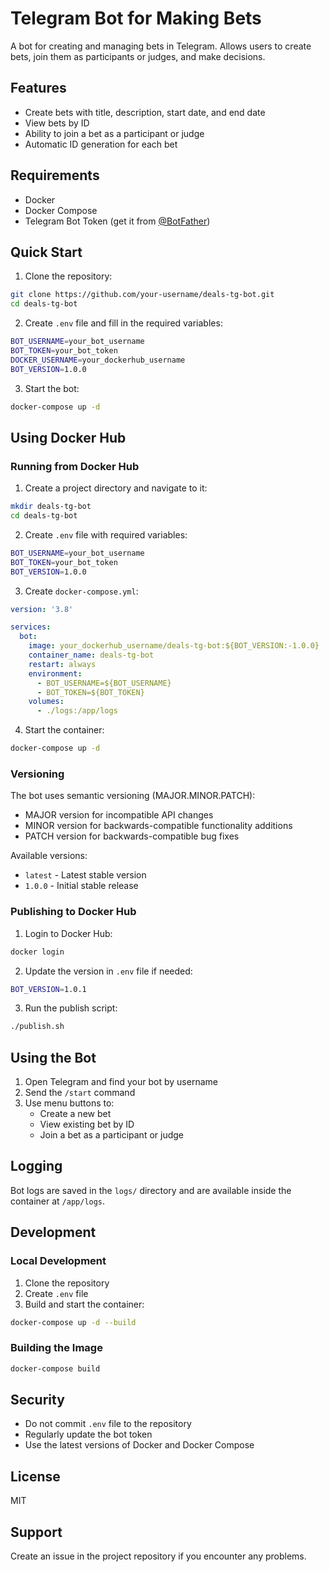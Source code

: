 # Telegram Bot for Making Bets

A bot for creating and managing bets in Telegram. Allows users to create bets, join them as participants or judges, and make decisions.

## Features

- Create bets with title, description, start date, and end date
- View bets by ID
- Ability to join a bet as a participant or judge
- Automatic ID generation for each bet

## Requirements

- Docker
- Docker Compose
- Telegram Bot Token (get it from [@BotFather](https://t.me/botfather))

## Quick Start

1. Clone the repository:
```bash
git clone https://github.com/your-username/deals-tg-bot.git
cd deals-tg-bot
```

2. Create `.env` file and fill in the required variables:
```bash
BOT_USERNAME=your_bot_username
BOT_TOKEN=your_bot_token
DOCKER_USERNAME=your_dockerhub_username
BOT_VERSION=1.0.0
```

3. Start the bot:
```bash
docker-compose up -d
```

## Using Docker Hub

### Running from Docker Hub

1. Create a project directory and navigate to it:
```bash
mkdir deals-tg-bot
cd deals-tg-bot
```

2. Create `.env` file with required variables:
```bash
BOT_USERNAME=your_bot_username
BOT_TOKEN=your_bot_token
BOT_VERSION=1.0.0
```

3. Create `docker-compose.yml`:
```yaml
version: '3.8'

services:
  bot:
    image: your_dockerhub_username/deals-tg-bot:${BOT_VERSION:-1.0.0}
    container_name: deals-tg-bot
    restart: always
    environment:
      - BOT_USERNAME=${BOT_USERNAME}
      - BOT_TOKEN=${BOT_TOKEN}
    volumes:
      - ./logs:/app/logs
```

4. Start the container:
```bash
docker-compose up -d
```

### Versioning

The bot uses semantic versioning (MAJOR.MINOR.PATCH):
- MAJOR version for incompatible API changes
- MINOR version for backwards-compatible functionality additions
- PATCH version for backwards-compatible bug fixes

Available versions:
- `latest` - Latest stable version
- `1.0.0` - Initial stable release

### Publishing to Docker Hub

1. Login to Docker Hub:
```bash
docker login
```

2. Update the version in `.env` file if needed:
```bash
BOT_VERSION=1.0.1
```

3. Run the publish script:
```bash
./publish.sh
```

## Using the Bot

1. Open Telegram and find your bot by username
2. Send the `/start` command
3. Use menu buttons to:
   - Create a new bet
   - View existing bet by ID
   - Join a bet as a participant or judge

## Logging

Bot logs are saved in the `logs/` directory and are available inside the container at `/app/logs`.

## Development

### Local Development

1. Clone the repository
2. Create `.env` file
3. Build and start the container:
```bash
docker-compose up -d --build
```

### Building the Image

```bash
docker-compose build
```

## Security

- Do not commit `.env` file to the repository
- Regularly update the bot token
- Use the latest versions of Docker and Docker Compose

## License

MIT

## Support

Create an issue in the project repository if you encounter any problems. 